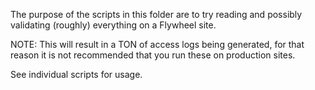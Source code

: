 The purpose of the scripts in this folder are to try reading
and possibly validating (roughly) everything on a Flywheel site. 

NOTE: This will result in a TON of access logs being generated,
for that reason it is not recommended that you run these on 
production sites.

See individual scripts for usage.
